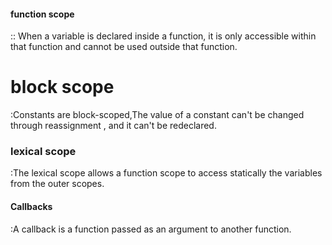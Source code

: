 #### function scope
:: When a variable is declared inside a function, it is only accessible within that function and cannot be used outside that function.


# block scope

:Constants are block-scoped,The value of a constant can't be changed through reassignment , and it can't be redeclared.

### lexical scope
:The lexical scope allows a function scope to access statically the variables from the outer scopes.


#### Callbacks
:A callback is a function passed as an argument to another function.